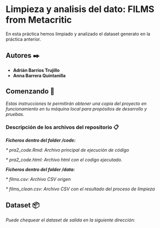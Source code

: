 # Limpieza y analisis del dato: FILMS from Metacritic
En esta práctica hemos limpiado y analizado el dataset generato en la práctica anterior.

## Autores ✒️

* **Adrián Barrios Trujillo** 
* **Anna Barrera Quintanilla**

## Comenzando 🚀

_Estas instrucciones te permitirán obtener una copia del proyecto en funcionamiento en tu máquina local para propósitos de desarrollo y pruebas._

### Descripción de los archivos del repositorio 📋
**_Ficheros dentro del folder /code:_**

_* pra2_code.Rmd: Archivo principal de ejecución de código_

_* pra2_code.html: Archivo html con el codigo ejecutado._

**_Ficheros dentro del folder /data:_**

_* films.csv: Archivo CSV origen_

_* films_clean.csv: Archivo CSV con el resultado del proceso de limpieza_

## Dataset 📦

_Puede chequear el dataset de salida en la siguiente dirección:_
